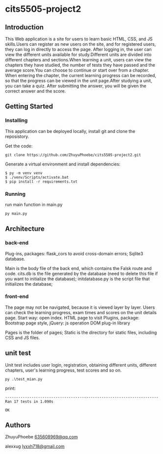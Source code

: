 # cits5505-project2

## Introduction
This Web application is a site for users to learn basic HTML, CSS, and JS skills.Users can register as new users on the site, and for registered users, they can log in directly to access the page.
After logging in, the user can view the different units available for study.Different units are divided into different chapters and sections.When learning a unit, users can view the chapters they have studied, the number of tests they have passed and the average score.You can choose to continue or start over from a chapter.
When entering the chapter, the current learning progress can be recorded, so that the progress can be viewed in the unit page.After studying a unit, you can take a quiz. After submitting the answer, you will be given the correct answer and the score.

## Getting Started
### Installing
This application can be deployed locally, install git and clone the reposistory.

Get the code:
```git
git clone https://github.com/ZhuyuPhoebe/cits5505-project2.git
```

Generate a virtual environment and install dependencies:
```
$ py -m venv venv
$ ./venv/Scripts/activate.bat
$ pip install -r requirements.txt
```

### Running
run main function in main.py
```python
py main.py
```

## Architecture
### back-end
Plug-ins, packages: flask_cors to avoid cross-domain errors; Sqlite3 database.

Main is the body file of the back end, which contains the Falsk route and code.
cits.db is the file generated by the database (need to delete this file if you want to initialize the database);
initdatabase.py is the script file that initializes the database;

### front-end
The page may not be navigated, because it is viewed layer by layer. Users can check the learning progress, exam times and scores on the unit details page.
Start way: open index. HTML page to visit
Plugins, package: Bootstrap page style, jQuery: js operation DOM plug-in library

Pages is the folder of pages; Static is the directory for static files, including CSS and JS files.

## unit test
Unit test includes user login, registration, obtaining different units, different chapters, user's learning progress, test scores and so on.

```
py .\test_mian.py
```

print:
```
----------------------------------------------------------------------
Ran 17 tests in 1.090s

OK
```

## Authors

ZhuyuPhoebe 635608969@qq.com

alexxug lyxxh718@gmail.com
